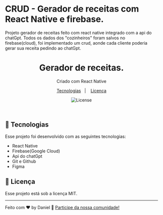 # CRUD - Gerador de receitas com React Native e firebase.

Projeto gerador de receitas feito com react native integrado com a api do chatGpt. Todos os dados dos "cozinheiros" foram salvos no firebase(cloud), foi implementado um crud, aonde cada cliente poderia gerar sua receita pedindo ao chatGpt.

<h1 align="center"> Gerador de receitas.</h1>

<p align="center">
Criado com React Native <br/>
</p>

<p align="center">
  <a href="#-tecnologias">Tecnologias</a>&nbsp;&nbsp;&nbsp;|&nbsp;&nbsp;&nbsp;
  <a href="#memo-licença">Licença</a>
</p>

<p align="center">
  <img alt="License" src="https://img.shields.io/static/v1?label=license&message=MIT&color=49AA26&labelColor=000000">
</p>

<br>



## 🚀 Tecnologias

Esse projeto foi desenvolvido com as seguintes tecnologias:


- React Native
- Firebase(Google Cloud)
- Api do chatGpt
- Git e Github
- Figma


## :memo: Licença

Esse projeto está sob a licença MIT.

---

Feito com ♥ by Daniel :wave: [Participe da nossa comunidade!](https://discord.gg/qjJqwrph)
